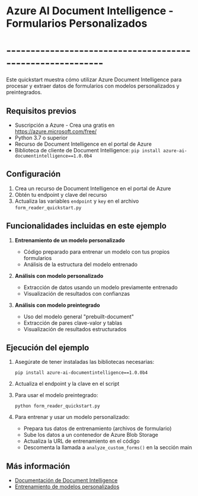 # Azure AI Document Intelligence - Formularios Personalizados
# ----------------------------------------------------------

Este quickstart muestra cómo utilizar Azure Document Intelligence para procesar y extraer datos de formularios con modelos personalizados y preintegrados.

## Requisitos previos

- Suscripción a Azure - Crea una gratis en https://azure.microsoft.com/free/
- Python 3.7 o superior
- Recurso de Document Intelligence en el portal de Azure
- Biblioteca de cliente de Document Intelligence:
  `pip install azure-ai-documentintelligence==1.0.0b4`

## Configuración

1. Crea un recurso de Document Intelligence en el portal de Azure
2. Obtén tu endpoint y clave del recurso
3. Actualiza las variables `endpoint` y `key` en el archivo `form_reader_quickstart.py`

## Funcionalidades incluidas en este ejemplo

1. **Entrenamiento de un modelo personalizado**
   - Código preparado para entrenar un modelo con tus propios formularios
   - Análisis de la estructura del modelo entrenado

2. **Análisis con modelo personalizado**
   - Extracción de datos usando un modelo previamente entrenado
   - Visualización de resultados con confianzas

3. **Análisis con modelo preintegrado**
   - Uso del modelo general "prebuilt-document"
   - Extracción de pares clave-valor y tablas
   - Visualización de resultados estructurados

## Ejecución del ejemplo

1. Asegúrate de tener instaladas las bibliotecas necesarias:
   ```
   pip install azure-ai-documentintelligence==1.0.0b4
   ```

2. Actualiza el endpoint y la clave en el script

3. Para usar el modelo preintegrado:
   ```
   python form_reader_quickstart.py
   ```
   
4. Para entrenar y usar un modelo personalizado:
   - Prepara tus datos de entrenamiento (archivos de formulario)
   - Sube los datos a un contenedor de Azure Blob Storage
   - Actualiza la URL de entrenamiento en el código
   - Descomenta la llamada a `analyze_custom_forms()` en la sección main

## Más información

- [Documentación de Document Intelligence](https://learn.microsoft.com/azure/ai-services/document-intelligence/)
- [Entrenamiento de modelos personalizados](https://learn.microsoft.com/azure/ai-services/document-intelligence/concept-custom)
